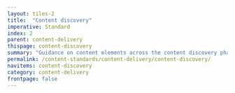 ```yaml
---
layout: tiles-2
title:  "Content discovery"
imperative: Standard
index: 2
parent: content-delivery
thispage: content-discovery
summary: "Guidance on content elements across the content discovery phase, such as user needs, format and accessibility."
permalink: /content-standards/content-delivery/content-discovery/
navitems: content-discovery
category: content-delivery
frontpage: false
---
```

